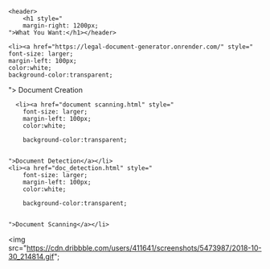 <!DOCTYPE html>
<html lang="en">
<head>
    <meta charset="UTF-8">
    <meta name="viewport" content="width=device-width, initial-scale=1.0">
    <link rel="stylesheet" href="option.css">
    <title>Next</title>
</head><body
>


    <header>
        <h1 style="
        margin-right: 1200px;
    ">What You Want:</h1></header>
    
    <li><a href="https://legal-document-generator.onrender.com/" style="
    font-size: larger;
    margin-left: 100px;
    color:white;
    background-color:transparent;


">
Document Creation</a></li>

      <li><a href="document scanning.html" style="
        font-size: larger;
        margin-left: 100px;
        color:white;

        background-color:transparent;
   
    
    ">Document Detection</a></li>  
    <li><a href="doc_detection.html" style="
        font-size: larger;
        margin-left: 100px;
        color:white;

        background-color:transparent;
   
    
    ">Document Scanning</a></li> 
  
  <img src="https://cdn.dribbble.com/users/411641/screenshots/5473987/2018-10-30_214814.gif";
>
   
</body>
</html>
